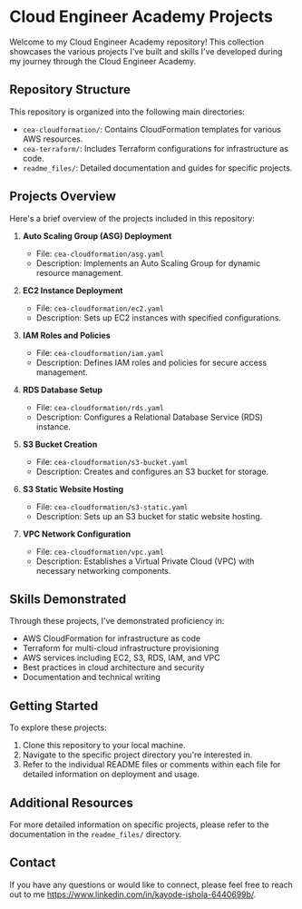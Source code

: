 # Cloud Engineer Academy Projects

Welcome to my Cloud Engineer Academy repository! This collection showcases the various projects I've built and skills I've developed during my 
journey through the Cloud Engineer Academy.

## Repository Structure

This repository is organized into the following main directories:

- `cea-cloudformation/`: Contains CloudFormation templates for various AWS resources.
- `cea-terraform/`: Includes Terraform configurations for infrastructure as code.
- `readme_files/`: Detailed documentation and guides for specific projects.

## Projects Overview

Here's a brief overview of the projects included in this repository:

1. **Auto Scaling Group (ASG) Deployment**
   - File: `cea-cloudformation/asg.yaml`
   - Description: Implements an Auto Scaling Group for dynamic resource management.

2. **EC2 Instance Deployment**
   - File: `cea-cloudformation/ec2.yaml`
   - Description: Sets up EC2 instances with specified configurations.

3. **IAM Roles and Policies**
   - File: `cea-cloudformation/iam.yaml`
   - Description: Defines IAM roles and policies for secure access management.

4. **RDS Database Setup**
   - File: `cea-cloudformation/rds.yaml`
   - Description: Configures a Relational Database Service (RDS) instance.

5. **S3 Bucket Creation**
   - File: `cea-cloudformation/s3-bucket.yaml`
   - Description: Creates and configures an S3 bucket for storage.

6. **S3 Static Website Hosting**
   - File: `cea-cloudformation/s3-static.yaml`
   - Description: Sets up an S3 bucket for static website hosting.

7. **VPC Network Configuration**
   - File: `cea-cloudformation/vpc.yaml`
   - Description: Establishes a Virtual Private Cloud (VPC) with necessary networking components.

## Skills Demonstrated

Through these projects, I've demonstrated proficiency in:

- AWS CloudFormation for infrastructure as code
- Terraform for multi-cloud infrastructure provisioning
- AWS services including EC2, S3, RDS, IAM, and VPC
- Best practices in cloud architecture and security
- Documentation and technical writing

## Getting Started

To explore these projects:

1. Clone this repository to your local machine.
2. Navigate to the specific project directory you're interested in.
3. Refer to the individual README files or comments within each file for detailed information on deployment and usage.

## Additional Resources

For more detailed information on specific projects, please refer to the documentation in the `readme_files/` directory.

## Contact

If you have any questions or would like to connect, please feel free to reach out to me https://www.linkedin.com/in/kayode-ishola-6440699b/.


